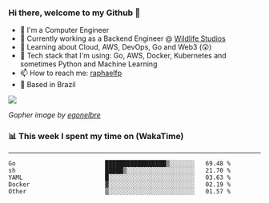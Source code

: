 ### Hi there, welcome to my Github 👋

- 📖 I'm a Computer Engineer
- 🔭 Currently working as a Backend Engineer @ [Wildlife Studios](https://wildlifestudios.com/)
- 🌱 Learning about Cloud, AWS, DevOps, Go and Web3 (😲)
- 🚀 Tech stack that I'm using: Go, AWS, Docker, Kubernetes and sometimes Python and Machine Learning
- 📫 How to reach me: [raphaelfp](https://linkedin.com/in/raphaelfp)
- 🏡 Based in Brazil

![](https://github.com/raphaelfp/gophers/blob/master/.thumb/animation/morning-coffee-3x.gif)

*Gopher image by [egonelbre](https://github.com/egonelbre/)*

### 📊 This week I spent my time on (WakaTime)

---

<!--START_SECTION:waka-->

```text
Go                         █████████████████▒░░░░░░░   69.48 %
sh                         █████▒░░░░░░░░░░░░░░░░░░░   21.70 %
YAML                       █░░░░░░░░░░░░░░░░░░░░░░░░   03.63 %
Docker                     ▓░░░░░░░░░░░░░░░░░░░░░░░░   02.19 %
Other                      ▒░░░░░░░░░░░░░░░░░░░░░░░░   01.57 %
```

<!--END_SECTION:waka-->
